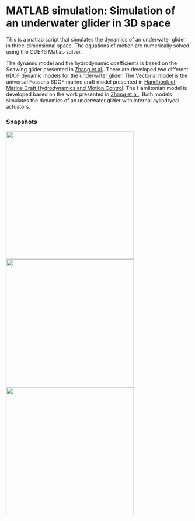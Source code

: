 # MATLAB simulation:  Simulation of an underwater glider in 3D space

This is a matlab script that simulates the dynamics of an underwater glider in three-dimensional space. The equations of motion are numerically solved using the ODE45 Matlab solver.

 The dynamic model and the hydrodynamic coefficients is based on the Seawing glider presented in [Zhang et al.](https://www.researchgate.net/publication/256817942_Spiraling_motion_of_underwater_gliders_Modeling_analysis_and_experimental_results). There are developed two different 6DOF dynamic models for the underwater glider. The Vectorial model is the universal Fossens 6DOF marine craft model presented in  [Handbook of Marine Craft Hydrodynamics and Motion Control](https://onlinelibrary.wiley.com/doi/book/10.1002/9781119994138). The Hamiltonian model is developed based on the work presented in  [Zhang et al.](https://www.researchgate.net/publication/256817942_Spiraling_motion_of_underwater_gliders_Modeling_analysis_and_experimental_results). Both models simulates the dynamics of an underwater glider with internal cylindrycal actuators. 
 
### Snapshots

<p float="left">
  <img src="https://user-images.githubusercontent.com/59923925/106399047-b691d200-6416-11eb-9be3-2dc0fb4da615.png"  width="350" height="350" />
  <img src="https://user-images.githubusercontent.com/59923925/106398998-72063680-6416-11eb-88f0-e0137d4383e7.png"  width="350" height="350" /> 
  <img src="https://user-images.githubusercontent.com/59923925/106399052-b98cc280-6416-11eb-8fc5-5a6aac4ebf39.png"  width="350" height="350" />
</p>
